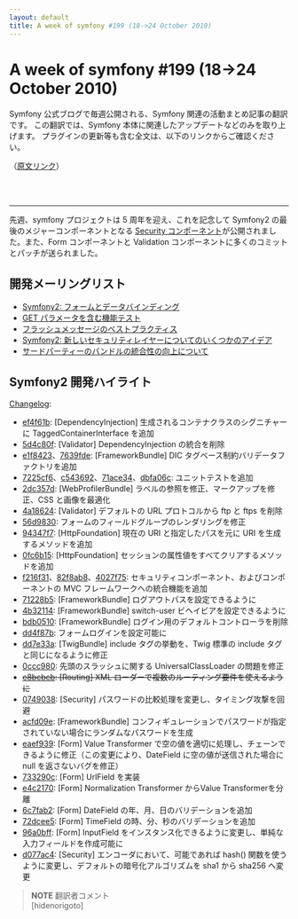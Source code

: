 ```yaml
---
layout: default
title: A week of symfony #199 (18->24 October 2010)
---
```


A week of symfony #199 (18->24 October 2010)
============================================

Symfony 公式ブログで毎週公開される、Symfony 関連の活動まとめ記事の翻訳です。
この翻訳では、Symfony 本体に関連したアップデートなどのみを取り上げます。
プラグインの更新等も含む全文は、以下のリンクからご確認ください。

（[原文リンク](http://www.symfony-project.org/blog/2010/10/24/a-week-of-symfony-199-18-24-october-2010)）

<br />
<br />
<hr />

先週、symfony プロジェクトは 5 周年を迎え、これを記念して Symfony2 の最後のメジャーコンポーネントとなる <a href="http://github.com/fabpot/symfony/commit/f216f313e8909015fe9961a5604d179f64c35a90">Security コンポーネント</a>が公開されました。また、Form コンポーネントと Validation コンポーネントに多くのコミットとパッチが送られました。

 
開発メーリングリスト
-------------------

  * [Symfony2: フォームとデータバインディング](http://groups.google.com/group/symfony-devs/browse_thread/thread/9ac2eade1d4a1603)
  * [GET パラメータを含む機能テスト](http://groups.google.com/group/symfony-devs/browse_thread/thread/937f10994a5829f6)
  * [フラッシュメッセージのベストプラクティス](http://groups.google.com/group/symfony-devs/browse_thread/thread/514d9653cf068725)
  * [Symfony2: 新しいセキュリティレイヤーについてのいくつかのアイデア](http://groups.google.com/group/symfony-devs/browse_thread/thread/cfba48ca5c4f756b)
  * [サードパーティーのバンドルの統合性の向上について](http://groups.google.com/group/symfony-devs/browse_thread/thread/e46e5bb74fc3a78b)


Symfony2 開発ハイライト
-----------------------

[Changelog](http://github.com/symfony/symfony/commits/master):

  * [ef4f61b](http://github.com/symfony/symfony/commit/ef4f61bb9fcbfcb5bd7c5a0e2340a8dd30db8651 "ef4f61bb9fcbfcb5bd7c5a0e2340a8dd30db8651 commit on github"): \[DependencyInjection\] 生成されるコンテナクラスのシグニチャーに TaggedContainerInterface を追加
  * [5d4c80f](http://github.com/symfony/symfony/commit/5d4c80f27b68b8ac568e5bb0ca74b07aadcdbafd "5d4c80f27b68b8ac568e5bb0ca74b07aadcdbafd commit on github"): \[Validator\] DependencyInjection の統合を削除
  * [e1f8423](http://github.com/symfony/symfony/commit/e1f842344eedc796133f78dd6015c39507422926 "e1f842344eedc796133f78dd6015c39507422926 commit on github")、[7639fde](http://github.com/symfony/symfony/commit/7639fde3f247f28ccb85b3050478e3a0b97218b9 "7639fde3f247f28ccb85b3050478e3a0b97218b9 commit on github"): \[FrameworkBundle\] DIC タグベース制約バリデータファクトリを追加
  * [7225cf6](http://github.com/symfony/symfony/commit/7225cf64b1854753f6713664ac2a97ea6941f6dd "7225cf64b1854753f6713664ac2a97ea6941f6dd commit on github")、[c543692](http://github.com/symfony/symfony/commit/c543692891947a0ba694855ff3449e4501eab98c "c543692891947a0ba694855ff3449e4501eab98c commit on github")、[71ace34](http://github.com/symfony/symfony/commit/71ace348222348eda7bf0007ce2e4b6dfc0c6e51 "71ace348222348eda7bf0007ce2e4b6dfc0c6e51 commit on github")、[dbfa06c](http://github.com/symfony/symfony/commit/dbfa06c54feb81eecfc64d4e44447cbed5919df0 "dbfa06c54feb81eecfc64d4e44447cbed5919df0 commit on github"): ユニットテストを追加
  * [2dc357d](http://github.com/symfony/symfony/commit/2dc357d3a8233672997240d6c619a9e4c28cd2c4 "2dc357d3a8233672997240d6c619a9e4c28cd2c4 commit on github"): \[WebProfilerBundle\] ラベルの参照を修正、マークアップを修正、CSS と画像を最適化
  * [4a18624](http://github.com/symfony/symfony/commit/4a186249275f4c8b410714f0b892e318fe22c238 "4a186249275f4c8b410714f0b892e318fe22c238 commit on github"): \[Validator\] デフォルトの URL プロトコルから ftp と ftps を削除
  * [56d9830](http://github.com/symfony/symfony/commit/56d98305ca314c65ea9277f68f4c9892a35b4100 "56d98305ca314c65ea9277f68f4c9892a35b4100 commit on github"): フォームのフィールドグループのレンダリングを修正
  * [94347f7](http://github.com/symfony/symfony/commit/94347f73c5bff3040410605eb5de02dd14c2e60a "94347f73c5bff3040410605eb5de02dd14c2e60a commit on github"): \[HttpFoundation\] 現在の URI と指定したパスを元に URI を生成するメソッドを追加
  * [0fc6b15](http://github.com/symfony/symfony/commit/0fc6b15c1729035890cd137686f142b92c5f9650 "0fc6b15c1729035890cd137686f142b92c5f9650 commit on github"): \[HttpFoundation\] セッションの属性値をすべてクリアするメソッドを追加
  * [f216f31](http://github.com/symfony/symfony/commit/f216f313e8909015fe9961a5604d179f64c35a90 "f216f313e8909015fe9961a5604d179f64c35a90 commit on github")、[82f8ab8](http://github.com/symfony/symfony/commit/82f8ab839f13c30beaf29bb256a3b01e9e0320fe "82f8ab839f13c30beaf29bb256a3b01e9e0320fe commit on github")、[4027f75](http://github.com/symfony/symfony/commit/4027f751e39c8e96f7f960df49e5ddde736a3d02 "4027f751e39c8e96f7f960df49e5ddde736a3d02 commit on github"): セキュリティコンポーネント、およびコンポーネントの MVC フレームワークへの統合機能を追加
  * [71228b5](http://github.com/symfony/symfony/commit/71228b5f29321b78be71912d2ea2f354c9abc79a "71228b5f29321b78be71912d2ea2f354c9abc79a commit on github"): \[FrameworkBundle\] ログアウトパスを設定できるように
  * [4b32114](http://github.com/symfony/symfony/commit/4b321141f9b76eea4bbd4cce3f9f2cb1bf704f83 "4b321141f9b76eea4bbd4cce3f9f2cb1bf704f83 commit on github"): \[FrameworkBundle\] switch-user ビヘイビアを設定できるように
  * [bdb0510](http://github.com/symfony/symfony/commit/bdb051083cc686832dc3359d7f2ec1504bafbab4 "bdb051083cc686832dc3359d7f2ec1504bafbab4 commit on github"): \[FrameworkBundle\] ログイン用のデフォルトコントローラを削除
  * [dd4f87b](http://github.com/symfony/symfony/commit/dd4f87b8c24de204897926bcff478fc04865c140 "dd4f87b8c24de204897926bcff478fc04865c140 commit on github"): フォームログインを設定可能に
  * [dd7e33a](http://github.com/symfony/symfony/commit/dd7e33af6bcb135d00fa008da0a0188713df615b "dd7e33af6bcb135d00fa008da0a0188713df615b commit on github"): \[TwigBundle\] include タグの挙動を、Twig 標準の include タグと同じになるように修正
  * [0ccc980](http://github.com/symfony/symfony/commit/0ccc9805f54ca46d4ea9fdda026b0779e858c616 "0ccc9805f54ca46d4ea9fdda026b0779e858c616 commit on github"): 先頭のスラッシュに関する UniversalClassLoader の問題を修正
  * <del>[e8bcbcb](http://github.com/symfony/symfony/commit/e8bcbcba57b210246a1d6b5d0fcf688b0a2d8afc "e8bcbcba57b210246a1d6b5d0fcf688b0a2d8afc commit on github"): \[Routing\] XML ローダーで複数のルーティング要件を使えるように</del>
  * [0749038](http://github.com/symfony/symfony/commit/0749038e73b0def26abfefa5cc40f30683c7b460 "0749038e73b0def26abfefa5cc40f30683c7b460 commit on github"): \[Security\] パスワードの比較処理を変更し、タイミング攻撃を回避
  * [acfd09e](http://github.com/symfony/symfony/commit/acfd09eeb31dbf8592da44e0d3aa1091fc6076db "acfd09eeb31dbf8592da44e0d3aa1091fc6076db commit on github"): \[FrameworkBundle\] コンフィギュレーションでパスワードが指定されていない場合にランダムなパスワードを生成
  * [eaef939](http://github.com/symfony/symfony/commit/eaef939141b0b62cdbab9cba5271a1c486cbcdd7 "eaef939141b0b62cdbab9cba5271a1c486cbcdd7 commit on github"): \[Form\] Value Transformer で空の値を適切に処理し、チェーンできるように修正（この変更により、DateField に空の値が送信された場合に null を返さないバグを修正）
  * [733290c](http://github.com/symfony/symfony/commit/733290c112a86b7147b0c477d28bde6f74e702ef "733290c112a86b7147b0c477d28bde6f74e702ef commit on github"): \[Form\] UrlField を実装
  * [e4c2170](http://github.com/symfony/symfony/commit/e4c21708caedfaf7d3fc78a43003972ad7e66d9d "e4c21708caedfaf7d3fc78a43003972ad7e66d9d commit on github"): \[Form\] Normalization Transformer からValue Transformerを分離
  * [6c7fab2](http://github.com/symfony/symfony/commit/6c7fab212b1f715945001ca95616877b6d70570e "6c7fab212b1f715945001ca95616877b6d70570e commit on github"): \[Form\] DateField の年、月、日のバリデーションを追加
  * [72dcee5](http://github.com/symfony/symfony/commit/72dcee594a321a758bc5ee22c403ccdc0f32ddab "72dcee594a321a758bc5ee22c403ccdc0f32ddab commit on github"): \[Form\] TimeField の時、分、秒のバリデーションを追加
  * [96a0bff](http://github.com/symfony/symfony/commit/96a0bff9151d45660cfda178142a7851b7a0cccc "96a0bff9151d45660cfda178142a7851b7a0cccc commit on github"): \[Form\] InputField をインスタンス化できるように変更し、単純な入力フィールドを作成可能に
  * [d077ac4](http://github.com/symfony/symfony/commit/d077ac415887b2b8561ce9604d876b57b646c455 "d077ac415887b2b8561ce9604d876b57b646c455 commit on github"): \[Security\] エンコーダにおいて、可能であれば hash() 関数を使うように変更し、デフォルトの暗号化アルゴリズムを sha1 から sha256 へ変更



> **NOTE**
> 翻訳者コメント<br />
> [hidenorigoto]

